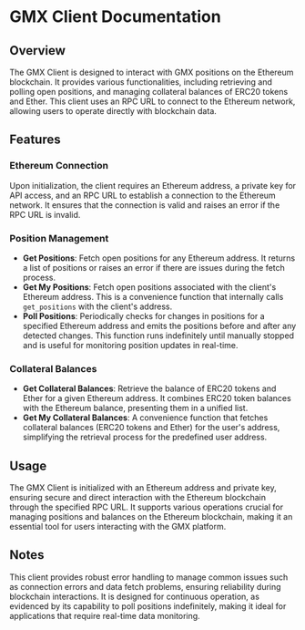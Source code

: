 # GMX Client Documentation

## Overview

The GMX Client is designed to interact with GMX positions on the Ethereum blockchain. It provides various functionalities, including retrieving and polling open positions, and managing collateral balances of ERC20 tokens and Ether. This client uses an RPC URL to connect to the Ethereum network, allowing users to operate directly with blockchain data.

## Features

### Ethereum Connection
Upon initialization, the client requires an Ethereum address, a private key for API access, and an RPC URL to establish a connection to the Ethereum network. It ensures that the connection is valid and raises an error if the RPC URL is invalid.

### Position Management
- **Get Positions**: Fetch open positions for any Ethereum address. It returns a list of positions or raises an error if there are issues during the fetch process.
- **Get My Positions**: Fetch open positions associated with the client's Ethereum address. This is a convenience function that internally calls `get_positions` with the client's address.
- **Poll Positions**: Periodically checks for changes in positions for a specified Ethereum address and emits the positions before and after any detected changes. This function runs indefinitely until manually stopped and is useful for monitoring position updates in real-time.

### Collateral Balances
- **Get Collateral Balances**: Retrieve the balance of ERC20 tokens and Ether for a given Ethereum address. It combines ERC20 token balances with the Ethereum balance, presenting them in a unified list.
- **Get My Collateral Balances**: A convenience function that fetches collateral balances (ERC20 tokens and Ether) for the user's address, simplifying the retrieval process for the predefined user address.

## Usage
The GMX Client is initialized with an Ethereum address and private key, ensuring secure and direct interaction with the Ethereum blockchain through the specified RPC URL. It supports various operations crucial for managing positions and balances on the Ethereum blockchain, making it an essential tool for users interacting with the GMX platform.

## Notes
This client provides robust error handling to manage common issues such as connection errors and data fetch problems, ensuring reliability during blockchain interactions. It is designed for continuous operation, as evidenced by its capability to poll positions indefinitely, making it ideal for applications that require real-time data monitoring.